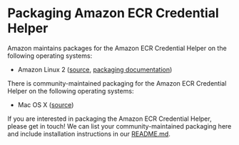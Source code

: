 # Packaging Amazon ECR Credential Helper

Amazon maintains packages for the Amazon ECR Credential Helper on the following
operating systems:

* Amazon Linux 2
  ([source](https://github.com/awslabs/amazon-ecr-credential-helper/tree/amazonlinux),
  [packaging documentation](https://github.com/awslabs/amazon-ecr-credential-helper/blob/amazonlinux/docs/packaging-amazon-linux.md))
  
There is community-maintained packaging for the Amazon ECR Credential Helper on
the following operating systems:

* Mac OS X ([source](https://github.com/Homebrew/homebrew-core/blob/master/Formula/docker-credential-helper-ecr.rb))

If you are interested in packaging the Amazon ECR Credential Helper, please get
in touch!  We can list your community-maintained packaging here and include
installation instructions in our [README.md](../README.md).